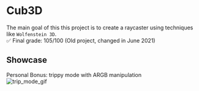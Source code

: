 # Cub3D

The main goal of this this project is to create a raycaster using techniques like `Wolfenstein 3D`.<br>
✅ Final grade: 105/100 (Old project, changed in June 2021)

## Showcase

Personal Bonus: trippy mode with ARGB manipulation<br>
![trip_mode_gif](cub3D.gif)
